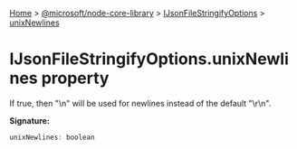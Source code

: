 [Home](./index) &gt; [@microsoft/node-core-library](./node-core-library.md) &gt; [IJsonFileStringifyOptions](./node-core-library.ijsonfilestringifyoptions.md) &gt; [unixNewlines](./node-core-library.ijsonfilestringifyoptions.unixnewlines.md)

# IJsonFileStringifyOptions.unixNewlines property

If true, then "\\n" will be used for newlines instead of the default "\\r\\n".

**Signature:**
```javascript
unixNewlines: boolean
```
